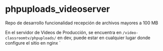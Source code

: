 # phpuploads_videoserver

Repo de desarrollo funcionalidad recepción de archivos mayores a 100 MB

En el servidor de Videos de Producción, se encuentra en `/video-classroomtv/phpuploads/` en dev, puede estar en cualquier lugar donde configure el sitio en nginx
`
